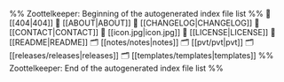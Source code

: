 %% Zoottelkeeper: Beginning of the autogenerated index file list  %%
📄 [[404|404]]
📄 [[ABOUT|ABOUT]]
📄 [[CHANGELOG|CHANGELOG]]
📄 [[CONTACT|CONTACT]]
📄 [[icon.jpg|icon.jpg]]
📄 [[LICENSE|LICENSE]]
📄 [[README|README]]
🗂️ [[notes/notes|notes]]
🗂️ [[pvt/pvt|pvt]]
🗂️ [[releases/releases|releases]]
🗂️ [[templates/templates|templates]]
%% Zoottelkeeper: End of the autogenerated index file list  %%
